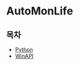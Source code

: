 # AutoMonLife
## 목차

* [Python](https://www.notion.so/product)
* [WinAPI](https://www.notion.so/product)
